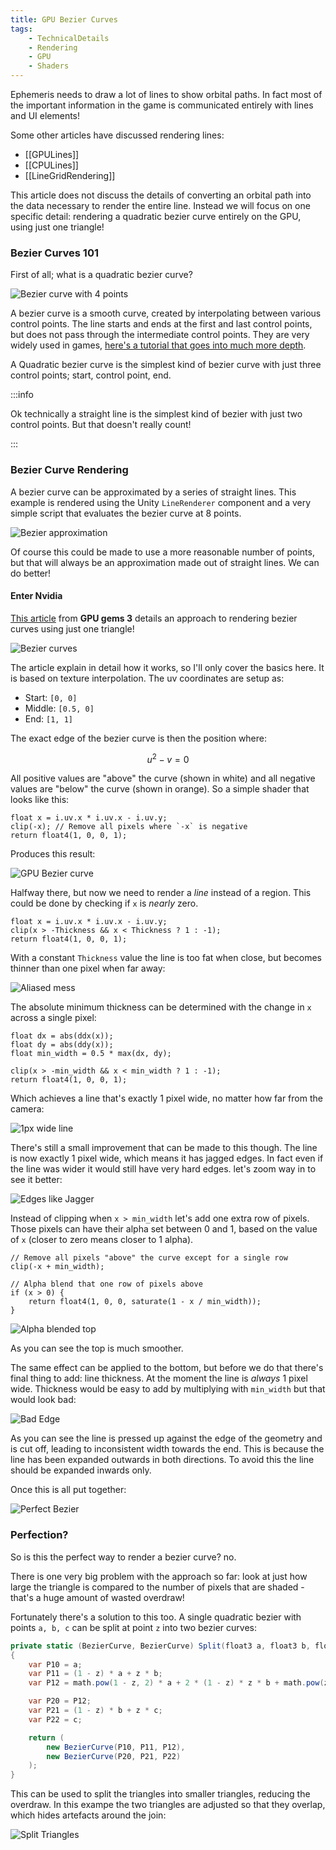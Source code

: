 ```yaml
---
title: GPU Bezier Curves
tags:
    - TechnicalDetails
    - Rendering
    - GPU
    - Shaders
---
```


Ephemeris needs to draw a lot of lines to show orbital paths. In fact most of the important information in the game is communicated entirely with lines and UI elements!

Some other articles have discussed rendering lines:
 - [[GPULines]]
 - [[CPULines]]
 - [[LineGridRendering]]

This article does not discuss the details of converting an orbital path into the data necessary to render the entire line. Instead we will focus on one specific detail: rendering a quadratic bezier curve entirely on the GPU, using just one triangle!

### Bezier Curves 101
First of all; what is a quadratic bezier curve?

![Bezier curve with 4 points](Images/Bezier.png)

A bezier curve is a smooth curve, created by interpolating between various control points. The line starts and ends at the first and last control points, but does not pass through the intermediate control points. They are very widely used in games, [here's a tutorial that goes into much more depth](https://catlikecoding.com/unity/tutorials/curves-and-splines/).

A Quadratic bezier curve is the simplest kind of bezier curve with just three control points; start, control point, end.

:::info

Ok technically a straight line is the simplest kind of bezier with just two control points. But that doesn't really count!

:::

### Bezier Curve Rendering
A bezier curve can be approximated by a series of straight lines. This example is rendered using the Unity `LineRenderer` component and a very simple script that evaluates the bezier curve at 8 points.

![Bezier approximation](Images/Unity_2023-09-04_22-17-09.png)

Of course this could be made to use a more reasonable number of points, but that will always be an approximation made out of straight lines. We can do better!

#### Enter Nvidia
[This article](https://developer.nvidia.com/gpugems/gpugems3/part-iv-image-effects/chapter-25-rendering-vector-art-gpu) from **GPU gems 3** details an approach to rendering bezier curves using just one triangle!

![Bezier curves](https://developer.nvidia.com/sites/all/modules/custom/gpugems/books/GPUGems3/elementLinks/25fig02.jpg)

The article explain in detail how it works, so I'll only cover the basics here. It is based on texture interpolation. The uv coordinates are setup as:
 - Start: `[0, 0]`
 - Middle: `[0.5, 0]`
 - End: `[1, 1]`

The exact edge of the bezier curve is then the position where:

$$u^2 - v = 0$$

All positive values are "above" the curve (shown in white) and all negative values are "below" the curve (shown in orange). So a simple shader that looks like this:

```hlsl
float x = i.uv.x * i.uv.x - i.uv.y;
clip(-x); // Remove all pixels where `-x` is negative
return float4(1, 0, 0, 1);
```

Produces this result:

![GPU Bezier curve](Images/Unity_2023-09-04_22-27-50.png)

Halfway there, but now we need to render a _line_ instead of a region. This could be done by checking if `x` is _nearly_ zero.

```hlsl
float x = i.uv.x * i.uv.x - i.uv.y;
clip(x > -Thickness && x < Thickness ? 1 : -1);
return float4(1, 0, 0, 1);
```

With a constant `Thickness` value the line is too fat when close, but becomes thinner than one pixel when far away:

![Aliased mess](Images/Unity_2023-09-04_22-54-25.png)

The absolute minimum thickness can be determined with the change in `x` across a single pixel:

```hlsl
float dx = abs(ddx(x));
float dy = abs(ddy(x));
float min_width = 0.5 * max(dx, dy);

clip(x > -min_width && x < min_width ? 1 : -1);
return float4(1, 0, 0, 1);
```

Which achieves a line that's exactly 1 pixel wide, no matter how far from the camera:

![1px wide line](Images/Unity_2023-09-04_22-57-52.png)

There's still a small improvement that can be made to this though. The line is now exactly 1 pixel wide, which means it has jagged edges. In fact even if the line was wider it would still have very hard edges. let's zoom way in to see it better:

![Edges like Jagger](Images/Unity_2023-09-04_22-59-45.png)

Instead of clipping when `x > min_width` let's add one extra row of pixels. Those pixels can have their alpha set between 0 and 1, based on the value of `x` (closer to zero means closer to 1 alpha).

```hlsl
// Remove all pixels "above" the curve except for a single row
clip(-x + min_width);

// Alpha blend that one row of pixels above
if (x > 0) {
    return float4(1, 0, 0, saturate(1 - x / min_width));
}
```

![Alpha blended top](Images/2023-09-04_23-07-32.png)

As you can see the top is much smoother.

The same effect can be applied to the bottom, but before we do that there's final thing to add: line thickness. At the moment the line is _always_ 1 pixel wide. Thickness would be easy to add by multiplying with `min_width` but that would look bad:

![Bad Edge](Images/Unity_2023-09-04_23-12-05.png)

As you can see the line is pressed up against the edge of the geometry and is cut off, leading to inconsistent width towards the end. This is because the line has been expanded outwards in both directions. To avoid this the line should be expanded inwards only.

Once this is all put together:

![Perfect Bezier](Images/Unity_2023-09-04_23-15-42.png)

### Perfection?
So is this the perfect way to render a bezier curve? no.

There is one very big problem with the approach so far: look at just how large the triangle is compared to the number of pixels that are shaded - that's a huge amount of wasted overdraw!

Fortunately there's a solution to this too. A single quadratic bezier with points `a, b, c` can be split at point `z` into two bezier curves:

```csharp
private static (BezierCurve, BezierCurve) Split(float3 a, float3 b, float3 c, float z)
{
    var P10 = a;
    var P11 = (1 - z) * a + z * b;
    var P12 = math.pow(1 - z, 2) * a + 2 * (1 - z) * z * b + math.pow(z, 2) * c;

    var P20 = P12;
    var P21 = (1 - z) * b + z * c;
    var P22 = c;

    return (
	    new BezierCurve(P10, P11, P12),
	    new BezierCurve(P20, P21, P22)
	);
}
```

This can be used to split the triangles into smaller triangles, reducing the overdraw. In this exampe the two triangles are adjusted so that they overlap, which hides artefacts around the join:

![Split Triangles](Images/Unity_2023-09-04_23-49-55.png)